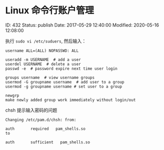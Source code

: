 # Linux 命令行账户管理


ID: 432
Status: publish
Date: 2017-05-29 12:40:00
Modified: 2020-05-16 12:08:00


执行 `sudo vi /etc/suduers`, 然后输入：

`username ALL=(ALL) NOPASSWD: ALL`


```
useradd -m USERNAME  # add a user
userdel USERNAME  # delete a user
passwd -e  # password expire next time user login

groups username  # view username groups
usermod -G groupname username  # add user to a group
usermod -g groupname username # set user to a group

newgrp
make newly added group work immediately without login/out
```

chsh 提示输入密码的问题

```
Changing /etc/pam.d/chsh: from:

auth       required   pam_shells.so
to

auth       sufficient   pam_shells.so
```